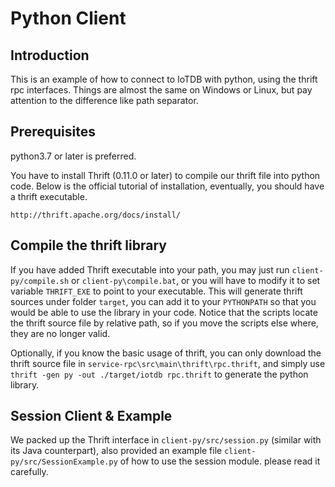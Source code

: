 <!--

    Licensed to the Apache Software Foundation (ASF) under one
    or more contributor license agreements.  See the NOTICE file
    distributed with this work for additional information
    regarding copyright ownership.  The ASF licenses this file
    to you under the Apache License, Version 2.0 (the
    "License"); you may not use this file except in compliance
    with the License.  You may obtain a copy of the License at

        http://www.apache.org/licenses/LICENSE-2.0

    Unless required by applicable law or agreed to in writing,
    software distributed under the License is distributed on an
    "AS IS" BASIS, WITHOUT WARRANTIES OR CONDITIONS OF ANY
    KIND, either express or implied.  See the License for the
    specific language governing permissions and limitations
    under the License.

-->

# Python Client
## Introduction
This is an example of how to connect to IoTDB with python, using the thrift rpc interfaces. Things 
are almost the same on Windows or Linux, but pay attention to the difference like path separator.

## Prerequisites
python3.7 or later is preferred.

You have to install Thrift (0.11.0 or later) to compile our thrift file into python code. Below is the official
tutorial of installation, eventually, you should have a thrift executable.
```
http://thrift.apache.org/docs/install/
```

## Compile the thrift library
If you have added Thrift executable into your path, you may just run `client-py/compile.sh` or
 `client-py\compile.bat`, or you will have to modify it to set variable `THRIFT_EXE` to point to
your executable. This will generate thrift sources under folder `target`, you can add it to your
`PYTHONPATH` so that you would be able to use the library in your code. Notice that the scripts
locate the thrift source file by relative path, so if you move the scripts else where, they are
no longer valid.

Optionally, if you know the basic usage of thrift, you can only download the thrift source file in
`service-rpc\src\main\thrift\rpc.thrift`, and simply use `thrift -gen py -out ./target/iotdb rpc.thrift` 
to generate the python library.

## Session Client & Example
We packed up the Thrift interface in `client-py/src/session.py` (similar with its Java counterpart), also provided 
an example file `client-py/src/SessionExample.py` of how to use the session module. please read it carefully.
